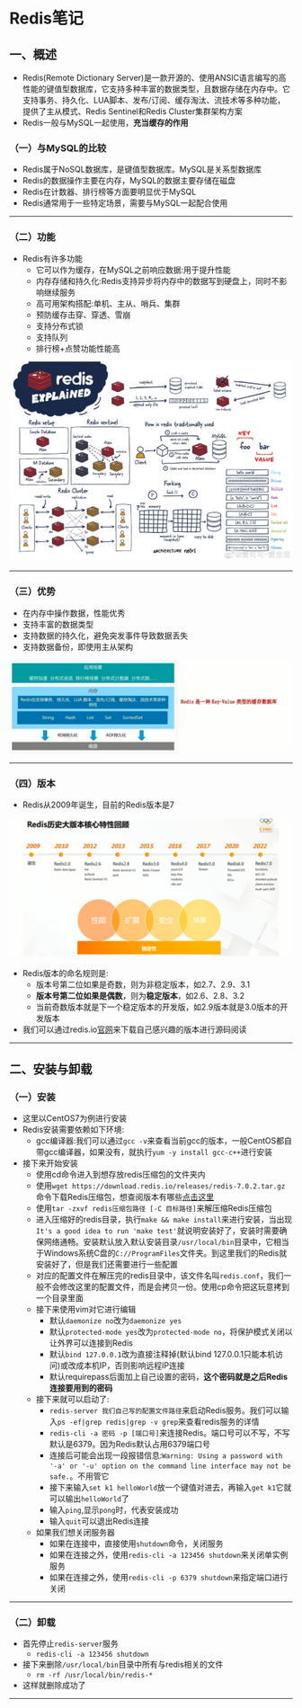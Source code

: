 # Redis笔记

## 一、概述

+ Redis(Remote Dictionary Server)是一款开源的、使用ANSIC语言编写的高性能的键值型数据库，它支持多种丰富的数据类型，且数据存储在内存中。它支持事务、持久化、LUA脚本、发布/订阅、缓存淘汰、流技术等多种功能，提供了主从模式、Redis Sentinel和Redis Cluster集群架构方案
+ Redis一般与MySQL一起使用，**充当缓存的作用**

### （一）与MySQL的比较

+ Redis属于NoSQL数据库，是键值型数据库。MySQL是关系型数据库
+ Redis的数据操作主要在内存，MySQL的数据主要存储在磁盘
+ Redis在计数器、排行榜等方面要明显优于MySQL
+ Redis通常用于一些特定场景，需要与MySQL一起配合使用

---

### （二）功能

+ Redis有许多功能
  + 它可以作为缓存，在MySQL之前响应数据:用于提升性能
  + 内存存储和持久化:​ Redis支持异步将内存中的数据写到硬盘上，同时不影响继续服务
  + 高可用架构搭配:单机、主从、哨兵、集群
  + 预防缓存击穿、穿透、雪崩
  + 支持分布式锁
  + 支持队列
  + 排行榜+点赞功能性能高

![Redis功能概览](../文件/图片/Redis/Redis功能概览.jpg)

---

### （三）优势

+ 在内存中操作数据，性能优秀
+ 支持丰富的数据类型
+ 支持数据的持久化，避免突发事件导致数据丢失
+ 支持数据备份，即使用主从架构

![Redis优势](../文件/图片/Redis/Redis优势.jpg)

---

### （四）版本

+ Redis从2009年诞生，目前的Redis版本是7

![Redis版本](../文件/图片/Redis/Redis版本.jpg)

+ Redis版本的命名规则是:
  + 版本号第二位如果是奇数，则为非稳定版本，如2.7、2.9、3.1
  + **版本号第二位如果是偶数**，则为**稳定版本**，如2.6、2.8、3.2
  + 当前奇数版本就是下一个稳定版本的开发版，如2.9版本就是3.0版本的开发版本
+ 我们可以通过redis.io[官网](https://download.redis.io/releases/)来下载自己感兴趣的版本进行源码阅读

---

## 二、安装与卸载

### （一）安装

+ 这里以CentOS7为例进行安装
+ Redis安装需要依赖如下环境:
  + gcc编译器:我们可以通过`gcc -v`来查看当前gcc的版本，一般CentOS都自带gcc编译器，如果没有，就执行`yum -y install gcc-c++`进行安装
+ 接下来开始安装
  + 使用cd命令进入到想存放redis压缩包的文件夹内
  + 使用`wget https://download.redis.io/releases/redis-7.0.2.tar.gz`命令下载Redis压缩包，想查阅版本有哪些[点击这里](https://download.redis.io/releases/)
  + 使用`tar -zxvf redis压缩包路径 [-C 目标路径]`来解压缩Redis压缩包
  + 进入压缩好的redis目录，执行`make && make install`来进行安装，当出现`It's a good idea to run 'make test'`就说明安装好了，安装时需要确保网络通畅。安装默认放入默认安装目录`/usr/local/bin`目录中，它相当于Windows系统C盘的`C://ProgramFiles`文件夹。到这里我们的Redis就安装好了，但是我们还需要进行一些配置
  + 对应的配置文件在解压完的redis目录中，该文件名叫`redis.conf`，我们一般不会修改这里的配置文件，而是会拷贝一份。使用cp命令把这玩意拷到一个目录里面
  + 接下来使用vim对它进行编辑
    + 默认`daemonize no`改为`daemonize yes`
    + 默认`protected-mode yes`改为`protected-mode no`，将保护模式关闭以让外界可以连接到Redis
    + 默认`bind 127.0.0.1`改为直接注释掉(默认bind 127.0.0.1只能本机访问)或改成本机IP，否则影响远程IP连接
    + 默认requirepass后面加上自己设置的密码，**这个密码就是之后Redis连接要用到的密码**
  + 接下来就可以启动了:
    + `redis-server 我们自己写的配置文件路径`来启动Redis服务。我们可以输入`ps -ef|grep redis|grep -v grep`来查看redis服务的详情
    + `redis-cli -a 密码 -p [端口号]`来连接Redis。端口号可以不写，不写默认是6379。因为Redis默认占用6379端口号
    + 连接后可能会出现一段报错信息:`Warning: Using a password with '-a' or '-u' option on the command line interface may not be safe.`。不用管它
    + 接下来输入`set k1 helloWorld`放一个键值对进去，再输入`get k1`它就可以输出`helloWorld`了
    + 输入`ping`,显示`pong`时，代表安装成功
    + 输入`quit`可以退出Redis连接
  + 如果我们想关闭服务器
    + 如果在连接中，直接使用`shutdown`命令，关闭服务
    + 如果在连接之外，使用`redis-cli -a 123456 shutdown`来关闭单实例服务
    + 如果在连接之外，使用`redis-cli -p 6379 shutdown`来指定端口进行关闭

---

### （二）卸载

+ 首先停止`redis-server`服务
  + `redis-cli -a 123456 shutdown`
+ 接下来删除`/usr/local/bin`目录中所有与redis相关的文件
  + `rm -rf /usr/local/bin/redis-*`
+ 这样就删除成功了

---